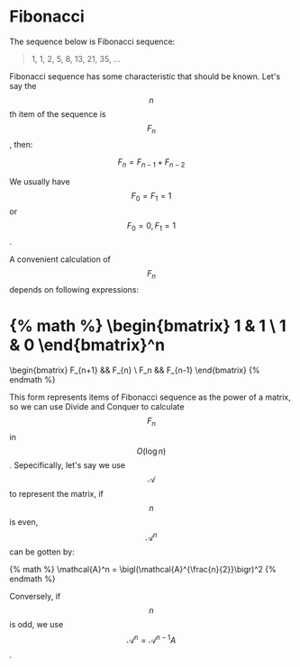 # Fibonacci

The sequence below is  Fibonacci sequence:
> 1, 1, 2, 5, 8, 13, 21, 35, ...

Fibonacci sequence has some characteristic that should be known. Let's say
the $$n$$th item of the sequence is $$F_n$$, then:

$$F_n = F_{n-1} + F_{n-2}$$

We usually have $$F_0=F_1=1$$ or $$F_0=0,F_1=1$$.

A convenient calculation of $$F_n$$ depends on following expressions:

{% math %}
\begin{bmatrix}
1 & 1 \\
1 & 0 
\end{bmatrix}^n
=
\begin{bmatrix}
F_{n+1} && F_{n} \\
F_n && F_{n-1}
\end{bmatrix}
{% endmath %}

This form represents items of Fibonacci sequence as the power of a matrix, so we
can use Divide and Conquer to calculate $$F_n$$ in $$O(\log n)$$. Sepecifically,
let's say we use $$\mathcal{A}$$ to represent the matrix, if $$n$$ is even,
$$\mathcal{A}^n$$ can be gotten by:

{% math %}
\mathcal{A}^n = \bigl(\mathcal{A}^{\frac{n}{2}}\bigr)^2
{% endmath %}

Conversely, if $$n$$ is odd, we use $$\mathcal{A}^n = \mathcal{A}^{n-1}A$$.

